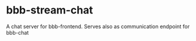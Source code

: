# bbb-stream-chat
A chat server for bbb-frontend. Serves also as communication endpoint for bbb-chat

